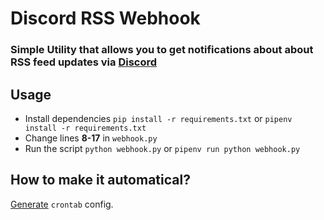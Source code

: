 # Discord RSS Webhook
### Simple Utility that allows you to get notifications about about RSS feed updates via [Discord](https://discordapp.com)

## Usage
* Install dependencies ```pip install -r requirements.txt``` or ```pipenv install -r requirements.txt```
* Change lines **8-17** in ```webhook.py```
* Run the script ```python webhook.py``` or ```pipenv run python webhook.py```

## How to make it automatical?
[Generate](https://crontab-generator.org/) ```crontab``` config.